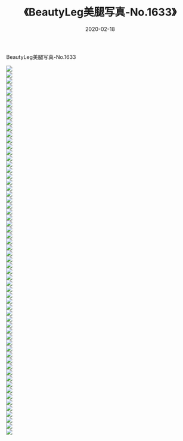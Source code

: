 ﻿---
layout: post
title:  《BeautyLeg美腿写真-No.1633》
date:   2020-02-18
img: http://img.660000.xyz/Sharelink/网络美图/2020/BeautyLeg美腿写真-No.1633/000.jpg
categories: [美女, 清纯, 唯美]
---

BeautyLeg美腿写真-No.1633

  ![](http://img.660000.xyz/Sharelink/网络美图/2020/BeautyLeg美腿写真-No.1633/001.jpg) <br> ![](http://img.660000.xyz/Sharelink/网络美图/2020/BeautyLeg美腿写真-No.1633/002.jpg) <br> ![](http://img.660000.xyz/Sharelink/网络美图/2020/BeautyLeg美腿写真-No.1633/003.jpg) <br> ![](http://img.660000.xyz/Sharelink/网络美图/2020/BeautyLeg美腿写真-No.1633/004.jpg) <br> ![](http://img.660000.xyz/Sharelink/网络美图/2020/BeautyLeg美腿写真-No.1633/005.jpg) <br> ![](http://img.660000.xyz/Sharelink/网络美图/2020/BeautyLeg美腿写真-No.1633/006.jpg) <br> ![](http://img.660000.xyz/Sharelink/网络美图/2020/BeautyLeg美腿写真-No.1633/007.jpg) <br> ![](http://img.660000.xyz/Sharelink/网络美图/2020/BeautyLeg美腿写真-No.1633/008.jpg) <br> ![](http://img.660000.xyz/Sharelink/网络美图/2020/BeautyLeg美腿写真-No.1633/009.jpg) <br> ![](http://img.660000.xyz/Sharelink/网络美图/2020/BeautyLeg美腿写真-No.1633/010.jpg) <br> ![](http://img.660000.xyz/Sharelink/网络美图/2020/BeautyLeg美腿写真-No.1633/011.jpg) <br> ![](http://img.660000.xyz/Sharelink/网络美图/2020/BeautyLeg美腿写真-No.1633/012.jpg) <br> ![](http://img.660000.xyz/Sharelink/网络美图/2020/BeautyLeg美腿写真-No.1633/013.jpg) <br> ![](http://img.660000.xyz/Sharelink/网络美图/2020/BeautyLeg美腿写真-No.1633/014.jpg) <br> ![](http://img.660000.xyz/Sharelink/网络美图/2020/BeautyLeg美腿写真-No.1633/015.jpg) <br> ![](http://img.660000.xyz/Sharelink/网络美图/2020/BeautyLeg美腿写真-No.1633/016.jpg) <br> ![](http://img.660000.xyz/Sharelink/网络美图/2020/BeautyLeg美腿写真-No.1633/017.jpg) <br> ![](http://img.660000.xyz/Sharelink/网络美图/2020/BeautyLeg美腿写真-No.1633/018.jpg) <br> ![](http://img.660000.xyz/Sharelink/网络美图/2020/BeautyLeg美腿写真-No.1633/019.jpg) <br> ![](http://img.660000.xyz/Sharelink/网络美图/2020/BeautyLeg美腿写真-No.1633/020.jpg) <br> ![](http://img.660000.xyz/Sharelink/网络美图/2020/BeautyLeg美腿写真-No.1633/021.jpg) <br> ![](http://img.660000.xyz/Sharelink/网络美图/2020/BeautyLeg美腿写真-No.1633/022.jpg) <br> ![](http://img.660000.xyz/Sharelink/网络美图/2020/BeautyLeg美腿写真-No.1633/023.jpg) <br> ![](http://img.660000.xyz/Sharelink/网络美图/2020/BeautyLeg美腿写真-No.1633/024.jpg) <br> ![](http://img.660000.xyz/Sharelink/网络美图/2020/BeautyLeg美腿写真-No.1633/025.jpg) <br> ![](http://img.660000.xyz/Sharelink/网络美图/2020/BeautyLeg美腿写真-No.1633/026.jpg) <br> ![](http://img.660000.xyz/Sharelink/网络美图/2020/BeautyLeg美腿写真-No.1633/027.jpg) <br> ![](http://img.660000.xyz/Sharelink/网络美图/2020/BeautyLeg美腿写真-No.1633/028.jpg) <br> ![](http://img.660000.xyz/Sharelink/网络美图/2020/BeautyLeg美腿写真-No.1633/029.jpg) <br> ![](http://img.660000.xyz/Sharelink/网络美图/2020/BeautyLeg美腿写真-No.1633/030.jpg) <br> ![](http://img.660000.xyz/Sharelink/网络美图/2020/BeautyLeg美腿写真-No.1633/031.jpg) <br> ![](http://img.660000.xyz/Sharelink/网络美图/2020/BeautyLeg美腿写真-No.1633/032.jpg) <br> ![](http://img.660000.xyz/Sharelink/网络美图/2020/BeautyLeg美腿写真-No.1633/033.jpg) <br> ![](http://img.660000.xyz/Sharelink/网络美图/2020/BeautyLeg美腿写真-No.1633/034.jpg) <br> ![](http://img.660000.xyz/Sharelink/网络美图/2020/BeautyLeg美腿写真-No.1633/035.jpg) <br> ![](http://img.660000.xyz/Sharelink/网络美图/2020/BeautyLeg美腿写真-No.1633/036.jpg) <br> ![](http://img.660000.xyz/Sharelink/网络美图/2020/BeautyLeg美腿写真-No.1633/037.jpg) <br> ![](http://img.660000.xyz/Sharelink/网络美图/2020/BeautyLeg美腿写真-No.1633/038.jpg) <br> ![](http://img.660000.xyz/Sharelink/网络美图/2020/BeautyLeg美腿写真-No.1633/039.jpg) <br> ![](http://img.660000.xyz/Sharelink/网络美图/2020/BeautyLeg美腿写真-No.1633/040.jpg) <br> ![](http://img.660000.xyz/Sharelink/网络美图/2020/BeautyLeg美腿写真-No.1633/041.jpg) <br> ![](http://img.660000.xyz/Sharelink/网络美图/2020/BeautyLeg美腿写真-No.1633/042.jpg) <br> ![](http://img.660000.xyz/Sharelink/网络美图/2020/BeautyLeg美腿写真-No.1633/043.jpg) <br> ![](http://img.660000.xyz/Sharelink/网络美图/2020/BeautyLeg美腿写真-No.1633/044.jpg) <br> ![](http://img.660000.xyz/Sharelink/网络美图/2020/BeautyLeg美腿写真-No.1633/045.jpg) <br> ![](http://img.660000.xyz/Sharelink/网络美图/2020/BeautyLeg美腿写真-No.1633/046.jpg) <br> ![](http://img.660000.xyz/Sharelink/网络美图/2020/BeautyLeg美腿写真-No.1633/047.jpg) <br> ![](http://img.660000.xyz/Sharelink/网络美图/2020/BeautyLeg美腿写真-No.1633/048.jpg) <br> ![](http://img.660000.xyz/Sharelink/网络美图/2020/BeautyLeg美腿写真-No.1633/049.jpg) <br> ![](http://img.660000.xyz/Sharelink/网络美图/2020/BeautyLeg美腿写真-No.1633/050.jpg) <br> ![](http://img.660000.xyz/Sharelink/网络美图/2020/BeautyLeg美腿写真-No.1633/051.jpg) <br> ![](http://img.660000.xyz/Sharelink/网络美图/2020/BeautyLeg美腿写真-No.1633/052.jpg) <br> ![](http://img.660000.xyz/Sharelink/网络美图/2020/BeautyLeg美腿写真-No.1633/053.jpg) <br> ![](http://img.660000.xyz/Sharelink/网络美图/2020/BeautyLeg美腿写真-No.1633/054.jpg) <br> ![](http://img.660000.xyz/Sharelink/网络美图/2020/BeautyLeg美腿写真-No.1633/055.jpg) <br> ![](http://img.660000.xyz/Sharelink/网络美图/2020/BeautyLeg美腿写真-No.1633/056.jpg) <br> ![](http://img.660000.xyz/Sharelink/网络美图/2020/BeautyLeg美腿写真-No.1633/057.jpg) <br> ![](http://img.660000.xyz/Sharelink/网络美图/2020/BeautyLeg美腿写真-No.1633/058.jpg) <br> ![](http://img.660000.xyz/Sharelink/网络美图/2020/BeautyLeg美腿写真-No.1633/059.jpg) <br> ![](http://img.660000.xyz/Sharelink/网络美图/2020/BeautyLeg美腿写真-No.1633/060.jpg) <br> ![](http://img.660000.xyz/Sharelink/网络美图/2020/BeautyLeg美腿写真-No.1633/061.jpg) <br> ![](http://img.660000.xyz/Sharelink/网络美图/2020/BeautyLeg美腿写真-No.1633/062.jpg) <br>